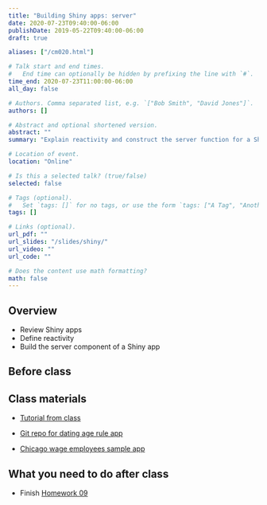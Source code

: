 ```yaml
---
title: "Building Shiny apps: server"
date: 2020-07-23T09:40:00-06:00
publishDate: 2019-05-22T09:40:00-06:00
draft: true

aliases: ["/cm020.html"]

# Talk start and end times.
#   End time can optionally be hidden by prefixing the line with `#`.
time_end: 2020-07-23T11:00:00-06:00
all_day: false

# Authors. Comma separated list, e.g. `["Bob Smith", "David Jones"]`.
authors: []

# Abstract and optional shortened version.
abstract: ""
summary: "Explain reactivity and construct the server function for a Shiny application."

# Location of event.
location: "Online"

# Is this a selected talk? (true/false)
selected: false

# Tags (optional).
#   Set `tags: []` for no tags, or use the form `tags: ["A Tag", "Another Tag"]` for one or more tags.
tags: []

# Links (optional).
url_pdf: ""
url_slides: "/slides/shiny/"
url_video: ""
url_code: ""

# Does the content use math formatting?
math: false
---
```




## Overview

* Review Shiny apps
* Define reactivity
* Build the server component of a Shiny app

## Before class

## Class materials

* [Tutorial from class](/notes/shiny/)

* [Git repo for dating age rule app](https://github.com/bensoltoff/age-rule)
* [Chicago wage employees sample app](https://bensoltoff.shinyapps.io/chicago-employees/)

## What you need to do after class

* Finish [Homework 09](/homework/shiny/)
